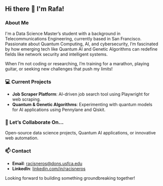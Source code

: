 ## Hi there 👋 I'm Rafa!

### About Me
I'm a Data Science Master’s student with a background in Telecommunications Engineering, currently based in San Francisco. Passionate about Quantum Computing, AI, and cybersecurity, I’m fascinated by how emerging tech like Quantum AI and Genetic Algorithms can redefine fields like network security and intelligent systems.

When I’m not coding or researching, I’m training for a marathon, playing guitar, or seeking new challenges that push my limits!

### 💻 Current Projects
- **Job Scraper Platform**: AI-driven job search tool using Playwright for web scraping.
- **Quantum & Genetic Algorithms**: Experimenting with quantum models for AI applications using Pennylane and Qiskit.

### 👯 Let’s Collaborate On...
Open-source data science projects, Quantum AI applications, or innovative web automation.

### 📫 Contact
- **Email**: racisneros@dons.usfca.edu
- **LinkedIn**: [linkedin.com/in/racisneros](https://linkedin.com/in/racisneros)

Looking forward to building something groundbreaking together!

